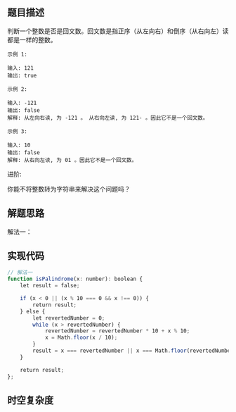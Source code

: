 ## 题目描述
判断一个整数是否是回文数。回文数是指正序（从左向右）和倒序（从右向左）读都是一样的整数。
```
示例 1:

输入: 121
输出: true
```
```
示例 2:

输入: -121
输出: false
解释: 从左向右读, 为 -121 。 从右向左读, 为 121- 。因此它不是一个回文数。
```
```
示例 3:

输入: 10
输出: false
解释: 从右向左读, 为 01 。因此它不是一个回文数。
```
进阶:

你能不将整数转为字符串来解决这个问题吗？

## 解题思路
解法一：

## 实现代码
```typeScript
// 解法一
function isPalindrome(x: number): boolean {
    let result = false;

    if (x < 0 || (x % 10 === 0 && x !== 0)) {
        return result;
    } else {
        let revertedNumber = 0;
        while (x > revertedNumber) {
            revertedNumber = revertedNumber * 10 + x % 10;
            x = Math.floor(x / 10);
        }
        result = x === revertedNumber || x === Math.floor(revertedNumber / 10);
    }

    return result;
};
```

## 时空复杂度


